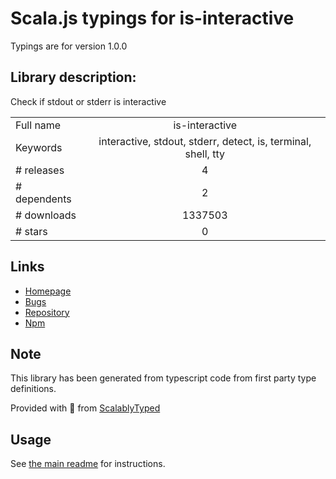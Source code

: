 
# Scala.js typings for is-interactive

Typings are for version 1.0.0

## Library description:
Check if stdout or stderr is interactive

|                    |                 |
| ------------------ | :-------------: |
| Full name          | is-interactive |
| Keywords           | interactive, stdout, stderr, detect, is, terminal, shell, tty |
| # releases         | 4 |
| # dependents       | 2 |
| # downloads        | 1337503 |
| # stars            | 0 |

## Links
- [Homepage](https://github.com/sindresorhus/is-interactive#readme)
- [Bugs](https://github.com/sindresorhus/is-interactive/issues)
- [Repository](https://github.com/sindresorhus/is-interactive)
- [Npm](https://www.npmjs.com/package/is-interactive)
    


## Note
This library has been generated from typescript code from first party type definitions.

Provided with :purple_heart: from [ScalablyTyped](https://github.com/oyvindberg/ScalablyTyped)

## Usage
See [the main readme](../../readme.md) for instructions.


